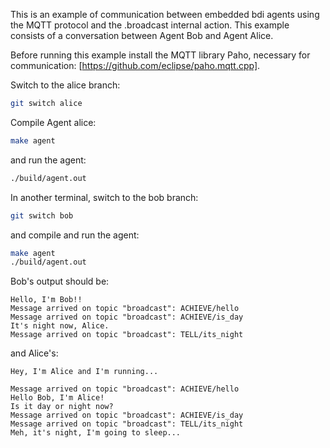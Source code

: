 This is an example of communication between embedded bdi agents using the MQTT protocol and the .broadcast internal action.
This example consists of a conversation between Agent Bob and Agent Alice.

Before running this example install the MQTT library Paho, necessary for communication: [https://github.com/eclipse/paho.mqtt.cpp].

Switch to the alice branch:
```sh
git switch alice
```
Compile Agent alice:
```sh
make agent
```
and run the agent:
```sh
./build/agent.out
```

In another terminal, switch to the bob branch:
```sh
git switch bob
```
and compile and run the agent:
```sh
make agent
./build/agent.out
```

Bob's output should be:
```
Hello, I'm Bob!!
Message arrived on topic "broadcast": ACHIEVE/hello
Message arrived on topic "broadcast": ACHIEVE/is_day
It's night now, Alice.
Message arrived on topic "broadcast": TELL/its_night
```
and Alice's:
```
Hey, I'm Alice and I'm running...

Message arrived on topic "broadcast": ACHIEVE/hello
Hello Bob, I'm Alice!
Is it day or night now?
Message arrived on topic "broadcast": ACHIEVE/is_day
Message arrived on topic "broadcast": TELL/its_night
Meh, it's night, I'm going to sleep...
```

